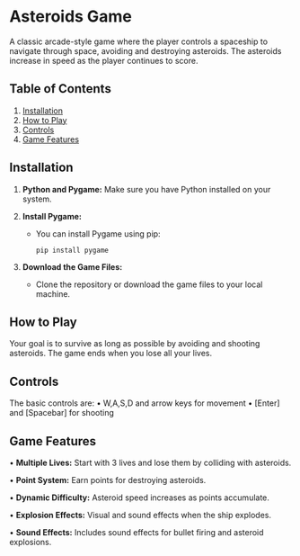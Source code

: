 # Asteroids Game

A classic arcade-style game where the player controls a spaceship to navigate through space, avoiding and destroying asteroids. The asteroids increase in speed as the player continues to score.

## Table of Contents
1. [Installation](#installation)
2. [How to Play](#how-to-play)
3. [Controls](#controls)
4. [Game Features](#game-features)

## Installation

1. **Python and Pygame:** Make sure you have Python installed on your system. 

2. **Install Pygame:**
   - You can install Pygame using pip:
     ```
     pip install pygame
     ```

3. **Download the Game Files:** 
   - Clone the repository or download the game files to your local machine.

## How to Play

Your goal is to survive as long as possible by avoiding and shooting asteroids. The game ends when you lose all your lives. 

## Controls
The basic controls are:
• W,A,S,D and arrow keys for movement
• [Enter] and [Spacebar] for shooting

## Game Features
• **Multiple Lives:** Start with 3 lives and lose them by colliding with asteroids.

• **Point System:** Earn points for destroying asteroids.

• **Dynamic Difficulty:** Asteroid speed increases as points accumulate.

• **Explosion Effects:** Visual and sound effects when the ship explodes.

• **Sound Effects:** Includes sound effects for bullet firing and asteroid explosions.

